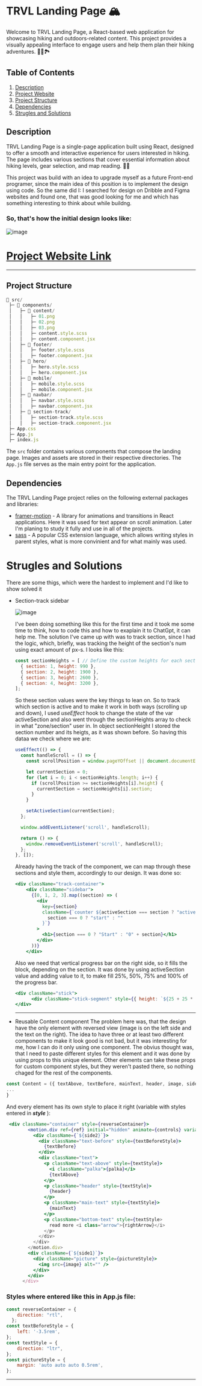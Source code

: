 # TRVL Landing Page 🏔️

Welcome to TRVL Landing Page, a React-based web application for showcasing hiking and outdoors-related content. This project provides a visually appealing interface to engage users and help them plan their hiking adventures. 🚶‍♂️🏞️

## Table of Contents

1. [Description](#description)
2. [Project Website](#project-website-link)                          
3. [Project Structure](#project-structure)
4. [Dependencies](#dependencies)
5. [Strugles and Solutions](#strugles-and-solutions)

## Description

TRVL Landing Page is a single-page application built using React, designed to offer a smooth and interactive experience for users interested in hiking. The page includes various sections that cover essential information about hiking levels, gear selection, and map reading. 🥾🌲

This project was build with an idea to upgrade myself as a future Front-end programer, since the main idea of this position is to implement the design using code. So the same did I: I searched for design on Dribble and Figma websites and found one, that was good looking for me and which has something interesting to think about while buildng. 
### So, that's how the initial design looks like: 
![image](https://github.com/Maxv1z/trvl-landing-page/assets/122612827/1db28b0a-21b9-4c51-923c-24635235e394)

# [Project Website Link](https://trvl-landing-page.netlify.app/)
---

## Project Structure
```jsx
📁 src/
 ├─ 📁 components/
 │   ├─ 📁 content/
 │   │   ├─ 01.png
 │   │   ├─ 02.png
 │   │   ├─ 03.png
 │   │   ├─ content.style.scss
 │   │   ├─ content.component.jsx
 │   ├─ 📁 footer/
 │   │   ├─ footer.style.scss
 │   │   ├─ footer.component.jsx
 │   ├─ 📁 hero/
 │   │   ├─ hero.style.scss
 │   │   ├─ hero.component.jsx
 │   ├─ 📁 mobile/
 │   │   ├─ mobile.style.scss
 │   │   ├─ mobile.component.jsx
 │   ├─ 📁 navbar/
 │   │   ├─ navbar.style.scss
 │   │   ├─ navbar.component.jsx
 │   ├─ 📁 section-track/
 │   │   ├─ section-track.style.scss
 │   │   ├─ section-track.component.jsx
 ├─ App.css
 ├─ App.js
 ├─ index.js
```

The `src` folder contains various components that compose the landing page. Images and assets are stored in their respective directories. The `App.js` file serves as the main entry point for the application.

## Dependencies

The TRVL Landing Page project relies on the following external packages and libraries:
- [framer-motion](https://www.npmjs.com/package/framer-motion) - A library for animations and transitions in React applications. Here it was used for text appear on scroll animation. Later I'm planing to study it fully and use in all of the projects.
- [sass](https://www.npmjs.com/package/sass) - A popular CSS extension language, which allows writing styles in parent styles, what is more convinient and for what mainly was used.

# Strugles and Solutions
There are some thigs, which were the hardest to implement and I'd like to show solved it
- Section-track sidebar

  ![image](https://github.com/Maxv1z/trvl-landing-page/assets/122612827/21c8fd05-ada1-4a93-a277-7dd6677a0c97)
  
  I've been doing something like this for the first time and it took me some time to think, how to code this and how to exaplain it to ChatGpt, it can help me.
  The solution I've came up with was to track section, since I had the logic, which, briefly, was tracking the height of the section's num using exact amount of px-s. I looks like this:
  ```jsx
  const sectionHeights = [ // Define the custom heights for each section in pixels
    { section: 1, height: 990 },
    { section: 2, height: 1900 },
    { section: 3, height: 2600 },
    { section: 4, height: 3200 },
  ];
  ```
  So these section values were the key things to lean on. So to track which section is active and to make it work in both ways (scrolling up and down), I used *useEffect* hook to change the state of the var activeSection and also went through the sectionHeights array to check in what "zone/section" user in. In object sectionHeight I stored the section number and its heigts, as it was shown before. So having this dataa we check where we are:
  ```jsx
  useEffect(() => {
    const handleScroll = () => {
      const scrollPosition = window.pageYOffset || document.documentElement.scrollTop;

      let currentSection = 0;
      for (let i = 0; i < sectionHeights.length; i++) {
        if (scrollPosition >= sectionHeights[i].height) {
          currentSection = sectionHeights[i].section;
        }
      }

      setActiveSection(currentSection);
    };

    window.addEventListener('scroll', handleScroll);

    return () => {
      window.removeEventListener('scroll', handleScroll);
    };
  }, []);
  ```
  Already having the track of the component, we can map through these sections and style them, accordingly to our design. It was done so:
  ```jsx
  <div className="track-container">
      <div className="sidebar">
        {[0, 1, 2, 3].map((section) => (
          <div
            key={section}
            className={`counter ${activeSection === section ? "active" : ""} ${
              section === 0 ? "start" : ""
            }`}
          >
            <h1>{section === 0 ? "Start" : "0" + section}</h1>
          </div>
        ))}
      </div>
  ```
  Also we need that vertical progress bar on the right side, so it fills the block, depending on the section. It was done by using activeSection value and adding value to it, to make fill 25%, 50%, 75% and 100% of the progress bar.
  ```jsx
  <div className="stick">
        <div className="stick-segment" style={{ height: `${25 + 25 * activeSection}%` }}></div>
  </div>
  ```
  ___
- Reusable Content component
  The problem here was, that the design have the only element with reversed view (image is on the left side and the text on the right). The idea to have three or at least two different components to make it look good is not bad, but it was interesting for me, how I can do it only using one component. The obvius thought was, that I need to paste different styles for this element and it was done by using props to this unique element. Other elements can take these props for custom component styles, but they weren't pasted there, so nothing chaged for the rest of the components.
 ```jsx
const Content = ({ textAbove, textBefore, mainText, header, image, side1, side2, reverseContainer, textBeforeStyle, textStyle,pictureStyle, }) => {
 ...
}
 ```
And every element has its own style to place it right (variable with styles entered in ***style*** ): 
```jsx
 <div className="container" style={reverseContainer}>
        <motion.div ref={ref} initial="hidden" animate={controls} variants={variants}>
          <div className={`${side2}`}>
            <div className="text-before" style={textBeforeStyle}>
              {textBefore}
            </div>
            <div className="text">
              <p className="text-above" style={textStyle}>
                <i className="palka">{palka}</i>
                {textAbove}
              </p>
              <p className="header" style={textStyle}>
                {header}
              </p>
              <p className="main-text" style={textStyle}>
                {mainText}
              </p>
              <p className="bottom-text" style={textStyle>
                read more <i class="arrow">{rightArrow}</i>
              </p>
            </div>
          </div>
        </motion.div>
        <div className={`${side1}`}>
          <div className="picture" style={pictureStyle}>
            <img src={image} alt="" />
          </div>
        </div>
      </div>
```
### Styles where entered like this in App.js file:
```jsx
const reverseContainer = {
    direction: "rtl",
  };
const textBeforeStyle = {
    left: '-3.5rem',
};
const textStyle = {
    direction: "ltr",
};
const pictureStyle = {
    margin: 'auto auto auto 0.5rem',
};
```
***
